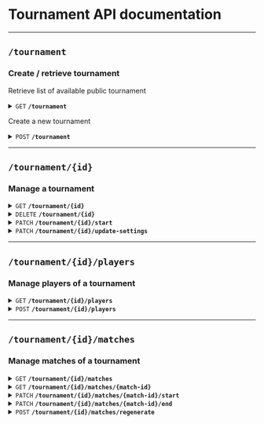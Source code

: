 # Tournament API documentation

--------------------------------------------------------------------------------

## `/tournament`

### Create / retrieve tournament

Retrieve list of available public tournament

<details>
 <summary><code>GET</code> <code><b>/tournament</b></code></summary>


### Parameters

#### Query

> | name                | value type | description                                              | type      |
> |---------------------|------------|----------------------------------------------------------|-----------|
> | `page`              | Integer    | the current page                                         | Optional  |
> | `page-size`         | Integer    | the number of items per page, defaults to 10, maximum 50 | Optional  |
> | `display-private`   | none       | display private tournament                               | Optional  |
> | `display-completed` | none       | display completed tournament                             | Optional  |

#### Responses

> | http code | content-type               | response                                     |
> |-----------|----------------------------|----------------------------------------------|
> | `200`     | `application/json`         | `{"public-tournaments": [tournament1, ...]}` |
> | `401`     | `application/json`         | `{"errors":["AAA", ...]}`                    |

</details>

Create a new tournament

<details>
 <summary><code>POST</code> <code><b>/tournament</b></code></summary>


### Parameters

#### Body

- Tournament name must be between 3 and 20 characters and can only contain alnum and space
- Players must be between 2 and 16 (optional, default = 16 players)
- Registration deadline (optional)
- A boolean that specifies if tournament is private

> ```javascript
> {
>     "name": "World Championship",
>     "max-players": 16,
>     "registration-deadline": "2024-02-17T10:53",
>     "is-private": true
> }
> ```

#### Responses

> | http code     | content-type       | response                               |
> |---------------|--------------------|----------------------------------------|
> | `201`         | `application/json` | `{"id": 1, "name": "Tournament", ...}` |
> | `400` / `401` | `application/json` | `{"errors": ["AAA", "BBB", "..."]}`    |

errors can be combined
 
> errors can be:
> - Missing name field
> - Tournament name must contain at least 3 characters
> - Tournament name must contain less than 20 characters
> - Tournament name may only contain letters, numbers and spaces
> - Max players must be an integer
> - Tournament must contain less than 16 slots
> - Tournament must contain at least 2 slots
> - Registration deadline not in ISO 8601 date and time format
> - Registration deadline has passed
> - Missing is-private field
> - Is private must be a boolean
> - Missing Authorization header
> - Invalid JSON format in request body

</details>

--------------------------------------------------------------------------------

## `/tournament/{id}`

### Manage a tournament

<details>
 <summary><code>GET</code> <code><b>/tournament/{id}</b></code></summary>

#### Retrieve details of specific tournament

</details>

<details>
 <summary><code>DELETE</code> <code><b>/tournament/{id}</b></code></summary>

#### Delete a tournament

</details>

<details>
 <summary><code>PATCH</code> <code><b>/tournament/{id}/start</b></code></summary>

#### Start a tournament

</details>

<details>
 <summary><code>PATCH</code> <code><b>/tournament/{id}/update-settings</b></code></summary>

#### Update tournament settings

</details>

--------------------------------------------------------------------------------

## `/tournament/{id}/players`

### Manage players of a tournament

<details>
 <summary><code>GET</code> <code><b>/tournament/{id}/players</b></code></summary>

#### Retrieve the lis of players for a tournament

</details>

<details>
 <summary><code>POST</code> <code><b>/tournament/{id}/players</b></code></summary>

#### Add a player to a specific tournament

</details>

--------------------------------------------------------------------------------

## `/tournament/{id}/matches`

### Manage matches of a tournament

<details>
 <summary><code>GET</code> <code><b>/tournament/{id}/matches</b></code></summary>

#### Retrieve the list of matches for a tournament

</details>

<details>
 <summary><code>GET</code> <code><b>/tournament/{id}/matches/{match-id}</b></code></summary>

#### Retrieve details of a match for a tournament

</details>

<details>
 <summary><code>PATCH</code> <code><b>/tournament/{id}/matches/{match-id}/start</b></code></summary>

#### Start a match

</details>

<details>
 <summary><code>PATCH</code> <code><b>/tournament/{id}/matches/{match-id}/end</b></code></summary>

#### End a match

</details>

<details>
 <summary><code>POST</code> <code><b>/tournament/{id}/matches/regenerate</b></code></summary>

#### Regenerates matches for a tournament

</details>
